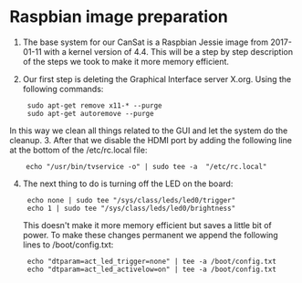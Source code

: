 Raspbian image preparation
=
1. The base system for our CanSat is a Raspbian Jessie image from 2017-01-11 with a kernel version of 4.4. This will be a step by step description of the steps we took to make it more memory efficient.

2. Our first step is deleting the Graphical Interface server X.org. Using the following commands:
	
		sudo apt-get remove x11-* --purge
		sudo apt-get autoremove --purge
In this way we clean all things related to the GUI and let the system do the cleanup.
3. After that we disable the HDMI port by adding the following line at the bottom of the /etc/rc.local file:

		echo "/usr/bin/tvservice -o" | sudo tee -a  "/etc/rc.local"
4. The next thing to do is turning off the LED on the board:

		echo none | sudo tee "/sys/class/leds/led0/trigger"
		echo 1 | sudo tee "/sys/class/leds/led0/brightness"
	
	This doesn't make it more memory efficient but saves a little bit of power.
	To make these changes permanent we append the following lines to /boot/config.txt:

		echo "dtparam=act_led_trigger=none" | tee -a /boot/config.txt
		echo "dtparam=act_led_activelow=on" | tee -a /boot/config.txt

